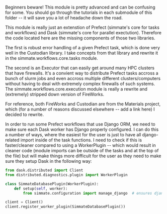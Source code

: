 Beginners beware! This module is pretty advanced and can be confusing for some. You should go through the tutorials in each submodule of this folder -- it will save you a lot of headache down the road.

This module is really just an extenstion of Prefect (simmate's core for tasks and workflows) and Dask (simmate's core for parallel exectution). Therefore the code located here are the missing components of those two libraries. 

The first is robust error handling of a given Prefect task, which is done very well in the Custodian library. I take concepts from that library and rewrite it in the simmate.workflows.core.tasks module.

The second is an Executor that can easily get around many HPC clusters that have firewalls. It's a convient way to distribute Prefect tasks accross a bunch of slurm jobs and even accross multiple different clusters/computers without having to deal with extremely complex firewalls of such systems. The simmate.workflows.core.execution module is really a rewrite and (extremely) stripped down version of FireWorks.

For reference, both FireWorks and Custodian are from the Materials project, which (for a number of reasons discussed elsewhere -- add a link here) I decided to rewrite.


In order to run some Prefect workflows that use Django ORM, we need to make sure each Dask worker has Django properly configured. I can do this a number of ways, where the easiest for the user is just to have all django-related import inside of the task functions. I need to check if this is faster/cleaner compared to using a WorkerPlugin -- which would result in cleaner code (module imports can be outside of the tasks and at the top of the file) but will make things more difficult for the user as they need to make sure they setup Dask in the following way:
```python
from dask.distributed import Client
from distributed.diagnostics.plugin import WorkerPlugin

class SimmateDatabasePlugin(WorkerPlugin):
    def setup(self, worker):
        from simmate.configuration import manage_django  # ensures django setup

client = Client()
client.register_worker_plugin(SimmateDatabasePlugin())
```
